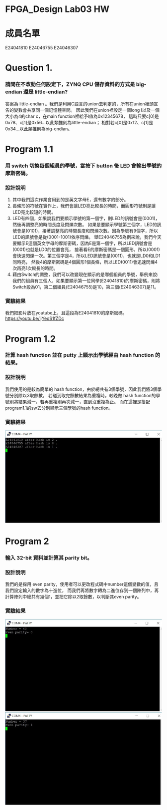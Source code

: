 FPGA_Design Lab03 HW
====

# 成員名單
E24041810 E24046755 E24046307 

# Question 1.
### 請問在不改動任何設定下，ZYNQ CPU 儲存資料的方式是 big-endian 還是 little-endian?
答案為 little-endian 。我們是利用C語言的union去判定的，所有在union裡頭宣告的變數會共享同一個記憶體空間。
因此我們在union裡設定一個long l以及一個大小為4的char c，在main function裡給予l值為0x12345678，
這時只要c[0]是0x78、c[1]是0x56...以此類推則為little-endian；
相對若c[0]是0x12、c[1]是0x34...以此類推則為big-endian。

# Program 1.1
### 用 switch 切換每個組員的學號，當按下 button 後 LED 會輸出學號的摩斯密碼。
### 設計說明
1. 其中我們這次作業會用到的是英文字母E，還有數字的部分。
2. 長條形的符號在實作上，我們會讓LED亮比較長的時間，而圓形符號則是讓LED亮比較短的時間。
3. LED有四個，如果說我們要顯示學號的第一個字，則LED的訊號會是(0001)，然後再調整亮的時間長度及閃爍次數。
   如果是要顯示學號第三個字，LED的訊號會是(0101)，接著調整亮的時間長度和閃爍次數。因為學號有9個字，所以LED的訊號會是從(0001-1001)依序閃爍。
   舉E24046755為例來說，我們今天要顯示E這個英文字母的摩斯密碼，因為E是第一個字，所以LED訊號會是(0001)也就是LD0的位置會亮，
   接著看E的摩斯密碼是一個圓形，所以(0001)會快速閃爍一次。第三個字是4，所以LED訊號會是(0011)，也就是LD0和LD1同時亮，
   然後4的摩斯密碼是4個圓形1個長條，所以LED(0011)會迅速閃爍4次再亮1次較長的時間。
4. 藉由Switch的調整，我們可以改變現在顯示的是哪個組員的學號，舉例來說:
   我們的組員有三個人，如果要顯示第一位同學(E24041810)的摩斯密碼，則將Switch設為01，第二個組員(E24046755)是10，第三個(E24046307)是11。

### 實驗結果
  我們把影片放在youtube上，且這段為E24041810的摩斯密碼。
  https://youtu.be/ijYeoS1fZDc

# Program 1.2
### 計算 hash function 並在 putty 上顯示出學號經由 hash function 的結果。
### 設計說明
 我們使用的是較為簡單的 hash function，由於總共有3個學號，因此我們將3個學號分別除以3取餘數，
 若碰到取完餘數結果為重複時，較晚做 hash function的學號則將結果減一，若再重複則再次減一，直到沒重複為止。
 而在這裡是搭配program1.1的sw去分別顯示三個學號的hash function。
 
### 實驗結果
![hash3](image/hash3.jpg)

# Program 2
### 輸入 32-bit 資料並計算其 parity bit。
### 設計說明
 我們的是採用 even parity，使用者可以更改程式碼中number這個變數的值，且我們設定輸入的數字為十進位，
 而我們再將數字轉為二進位存到一個陣列中，再計算陣列中總共有幾個1，並把它除以2取餘數，以判斷其even parity。
  
### 實驗結果
![parity_test1](image/parity_test1.jpg)
![parity_test2](image/parity_test2.jpg)


